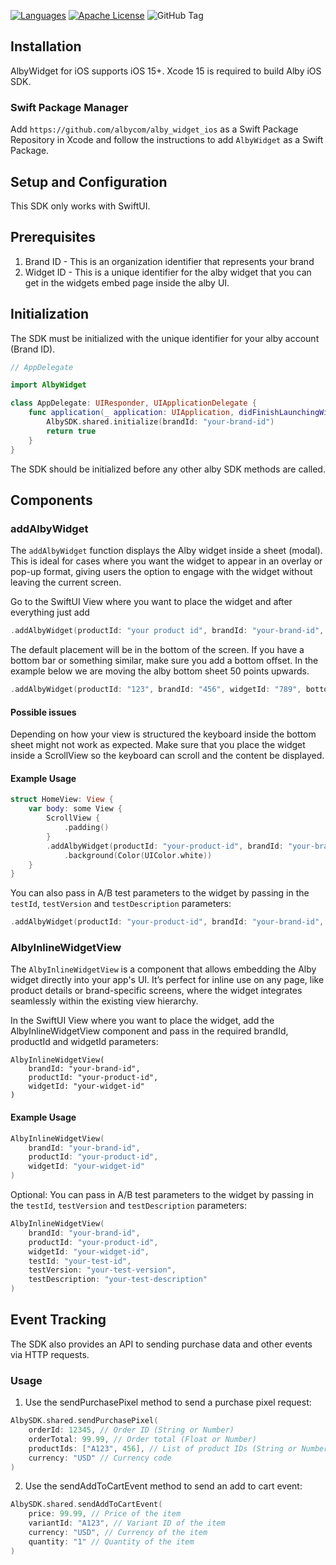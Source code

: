 [![Languages](https://img.shields.io/badge/languages-OjbC%20%7C%20%20Swift-orange.svg?maxAge=2592000)](https://github.com/albycom/alby_widget_ios)
[![Apache License](http://img.shields.io/badge/license-APACHE2-blue.svg?style=flat)](https://www.apache.org/licenses/LICENSE-2.0.html)
![GitHub Tag](https://img.shields.io/github/v/tag/albycom/alby_widget_ios)


## Installation

AlbyWidget for iOS supports iOS 15+. 
Xcode 15 is required to build Alby iOS SDK.

### Swift Package Manager
Add `https://github.com/albycom/alby_widget_ios` as a Swift Package Repository in Xcode and follow the instructions to add `AlbyWidget` as a Swift Package.


## Setup and Configuration
This SDK only works with SwiftUI.

## Prerequisites  
1. Brand ID - This is an organization identifier that represents your brand
2. Widget ID - This is a unique identifier for the alby widget that you can get in the widgets embed page inside the alby UI.

## Initialization
The SDK must be initialized with the unique identifier for your alby account (Brand ID).

```swift
// AppDelegate

import AlbyWidget

class AppDelegate: UIResponder, UIApplicationDelegate {
    func application(_ application: UIApplication, didFinishLaunchingWithOptions launchOptions: [UIApplication.LaunchOptionsKey: Any]?) -> Bool {
        AlbySDK.shared.initialize(brandId: "your-brand-id")
        return true
    }
}
```

The SDK should be initialized before any other alby SDK methods are called.


## Components

### addAlbyWidget
The `addAlbyWidget` function displays the Alby widget inside a sheet (modal). This is ideal for cases where you want the widget to appear in an overlay or pop-up format, giving users the option to engage with the widget without leaving the current screen.

Go to the SwiftUI View where you want to place the widget and after everything just add
```swift
.addAlbyWidget(productId: "your product id", brandId: "your-brand-id", widgetId: "your-widget-id")
```

The default placement will be in the bottom of the screen. If you have a bottom bar or something similar, make sure you add a bottom
offset. In the example below we are moving the alby bottom sheet 50 points upwards.

```swift
.addAlbyWidget(productId: "123", brandId: "456", widgetId: "789", bottomOffset: 50)
```

#### Possible issues
Depending on how your view is structured the keyboard inside the bottom sheet might not work as expected.
Make sure that you place the widget inside a ScrollView so the keyboard can scroll and the content be displayed.

#### Example Usage
```swift
struct HomeView: View {    
    var body: some View {
        ScrollView {
            .padding()
        }
        .addAlbyWidget(productId: "your-product-id", brandId: "your-brand-id", widgetId: "your-widget-id", bottomOffset: 1)
            .background(Color(UIColor.white))        
    }
}
```

You can also pass in A/B test parameters to the widget by passing in the `testId`, `testVersion` and `testDescription` parameters:
```swift
.addAlbyWidget(productId: "your-product-id", brandId: "your-brand-id", widgetId: "your-widget-id", bottomOffset: 1, testId: "your-test-id", testVersion: "your-test-version", testDescription: "your-test-description")
```


### AlbyInlineWidgetView
The `AlbyInlineWidgetView` is a component that allows embedding the Alby widget directly into your app's UI. It’s perfect for inline use on any page, like product details or brand-specific screens, where the widget integrates seamlessly within the existing view hierarchy.

In the SwiftUI View where you want to place the widget, add the AlbyInlineWidgetView component and pass in the required brandId, productId and widgetId parameters:
```
AlbyInlineWidgetView(
    brandId: "your-brand-id",
    productId: "your-product-id",
    widgetId: "your-widget-id"
)
```

#### Example Usage
```swift
AlbyInlineWidgetView(
    brandId: "your-brand-id",
    productId: "your-product-id",
    widgetId: "your-widget-id"
)
```

Optional: You can pass in A/B test parameters to the widget by passing in the `testId`, `testVersion` and `testDescription` parameters:
```swift
AlbyInlineWidgetView(
    brandId: "your-brand-id",
    productId: "your-product-id",
    widgetId: "your-widget-id",
    testId: "your-test-id",
    testVersion: "your-test-version",
    testDescription: "your-test-description"
)
```

## Event Tracking
The SDK also provides an API to sending purchase data and other events via HTTP requests.

### Usage
1. Use the sendPurchasePixel method to send a purchase pixel request:
```swift
AlbySDK.shared.sendPurchasePixel(
    orderId: 12345, // Order ID (String or Number)
    orderTotal: 99.99, // Order total (Float or Number)
    productIds: ["A123", 456], // List of product IDs (String or Number)
    currency: "USD" // Currency code
)
```
2. Use the sendAddToCartEvent method to send an add to cart event:
```swift
AlbySDK.shared.sendAddToCartEvent(
    price: 99.99, // Price of the item
    variantId: "A123", // Variant ID of the item
    currency: "USD", // Currency of the item
    quantity: "1" // Quantity of the item
)
```